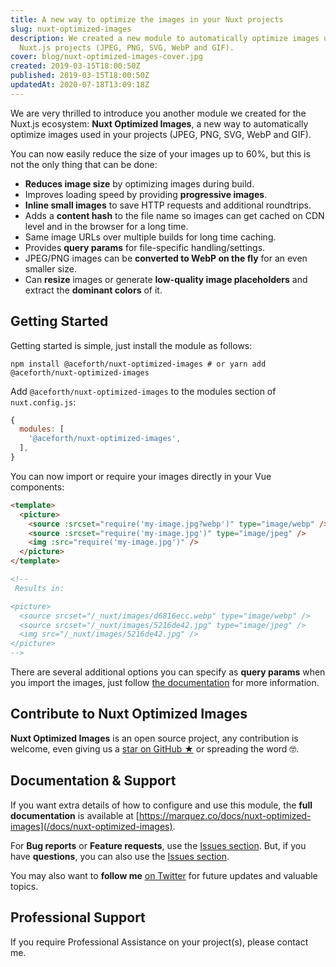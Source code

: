 ```yaml
---
title: A new way to optimize the images in your Nuxt projects
slug: nuxt-optimized-images
description: We created a new module to automatically optimize images used in
  Nuxt.js projects (JPEG, PNG, SVG, WebP and GIF).
cover: blog/nuxt-optimized-images-cover.jpg
created: 2019-03-15T18:00:50Z
published: 2019-03-15T18:00:50Z
updatedAt: 2020-07-18T13:09:18Z
---
```


We are very thrilled to introduce you another module we created for the Nuxt.js ecosystem: **Nuxt Optimized Images**, a new way to automatically optimize images used in your projects (JPEG, PNG, SVG, WebP and GIF).

You can now easily reduce the size of your images up to 60%, but this is not the only thing that can be done:

* **Reduces image size** by optimizing images during build.
* Improves loading speed by providing **progressive images**.
* **Inline small images** to save HTTP requests and additional roundtrips.
* Adds a **content hash** to the file name so images can get cached on CDN level and in the browser for a long time.
* Same image URLs over multiple builds for long time caching.
* Provides **query params** for file-specific handling/settings.
* JPEG/PNG images can be **converted to WebP on the fly** for an even smaller size.
* Can **resize** images or generate **low-quality image placeholders** and extract the **dominant colors** of it.

## Getting Started

Getting started is simple, just install the module as follows:

```shell
npm install @aceforth/nuxt-optimized-images # or yarn add @aceforth/nuxt-optimized-images
```

Add `@aceforth/nuxt-optimized-images` to the modules section of `nuxt.config.js`:

```javascript
{
  modules: [
    '@aceforth/nuxt-optimized-images',
  ],
}
```

You can now import or require your images directly in your Vue components:

```html
<template>
  <picture>
    <source :srcset="require('my-image.jpg?webp')" type="image/webp" />
    <source :srcset="require('my-image.jpg')" type="image/jpeg" />
    <img :src="require('my-image.jpg')" />
  </picture>
</template>

<!-- 
 Results in:

<picture>
  <source srcset="/_nuxt/images/d6816ecc.webp" type="image/webp" />
  <source srcset="/_nuxt/images/5216de42.jpg" type="image/jpeg" />
  <img src="/_nuxt/images/5216de42.jpg" />
</picture>
-->
```

There are several additional options you can specify as **query params** when you import the images, just follow [the documentation](/docs/nuxt-optimized-images/usage/) for more information.

## Contribute to Nuxt Optimized Images

**Nuxt Optimized Images** is an open source project, any contribution is welcome, even giving us a [star on GitHub ★](https://github.com/juliomrqz/nuxt-optimized-images) or spreading the word 🤓.

## Documentation & Support

If you want extra details of how to configure and use this module, the **full documentation** is available at [https://marquez.co/docs/nuxt-optimized-images](/docs/nuxt-optimized-images).

For **Bug reports** or **Feature requests**, use the [Issues section](https://github.com/juliomrqz/nuxt-optimized-images/issues). But, if you have **questions**, you can also use the [Issues section](https://github.com/juliomrqz/nuxt-netlify/issues).

You may also want to **follow me** [on Twitter](https://twitter.com/juliomrqz) for future updates and valuable topics.

## Professional Support

If you require Professional Assistance on your project(s), please contact me.
